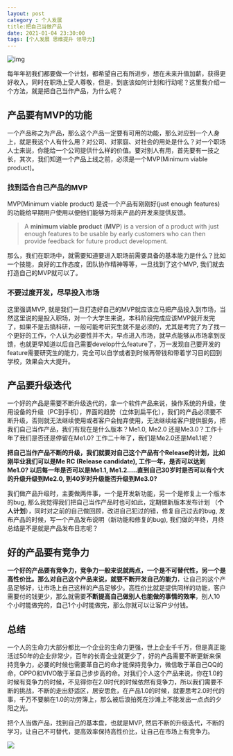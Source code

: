 ```yaml
---
layout: post
category : 个人发展
title:把自己当做产品
date: 2021-01-04 23:30:00
tags: [个人发展 思维提升 领导力]
---
```


![img](https://cdn.jsdelivr.net/gh/wangdeshui/blogpics@master/weixinyouareproduct.png)

每年年初我们都要做一个计划，都希望自己有所进步，想在未来升值加薪，获得更好收入，同时在职场上受人尊敬，但是，到底该如何计划和行动呢？这里我介绍一个方法，就是把自己当作产品，为什么呢？

## 产品要有MVP的功能

一个产品称之为产品，那么这个产品一定要有可用的功能，那么对应到一个人身上，就是我这个人有什么用？对公司、对家庭、对社会的用处是什么？对一个职场人士来说，你能给一个公司提供什么样的价值。要对别人有用，首先要有一技之长，其次，我们知道一个产品上线之前，必须是一个MVP(Minimum viable product)。

### 找到适合自己产品的MVP

MVP(Minimum viable product) 是说一个产品有刚刚好(just enough features)的功能给早期用户使用以便他们能够为将来产品的开发来提供反馈。

> A **minimum viable product** (**MVP**) is a version of a product with just enough features to be usable by early customers who can then provide feedback for future product development.

那么，我们在职场中，就需要知道要进入职场前需要具备的基本能力是什么？比如一个技能，良好的工作态度，团队协作精神等等，一旦找到了这个MVP, 我们就去打造自己的MVP就可以了。

### 不要过度开发，尽早投入市场

这里强调MVP,  就是我们一旦打造好自己的MVP就应该立马把产品投入到市场，当然这里说的是投入职场，对一个大学生来说，本科阶段完成应该MVP就开发完了，如果不是去搞科研，一般可能考研究生就不是必须的，尤其是考完了为了找一个更好的工作，个人认为必要性并不大，早点进入市场，就早点能够从市场拿到反馈，也就更早知道以后自己需要develop什么feature了，万一发现自己要开发的feature需要研究生的能力，完全可以自学或者到时候再带钱和带着学习目的回到学校，效果会大大提升。

## 产品要升级迭代

一个好的产品是需要不断升级迭代的，拿一个软件产品来说，操作系统的升级，使用设备的升级（PC到手机），界面的趋势（立体到扁平化），我们的产品必须要不断升级，否则就无法继续使用或者客户会抛弃使用，无法继续给客户提供服务，把我们自己当作产品，我们有现在是什么版本？Me1.0, Me2.0 还是Me3.0？工作十年了我们是否还是停留在Me1.0? 工作二十年了，我们是Me2.0还是Me1.1呢？

**把自己当作产品不断的升级，我们就要对自己这个产品有个Release的计划，比如刚毕业我们可以是Me RC (Release candidate), 工作一年，是否可以达到Me1.0?  以后每一年是否可以是Me1.1, Me1.2.....直到自己30岁时是否可以有个大的升级升级到Me2.0, 到40岁时升级能否升级到Me3.0?**

我们做产品升级时，主要做两件事，一个是开发新功能，另一个是修复上一个版本的bug, 那么我觉得我们把自己当作产品时也可如此，定期做新版本发布计划 （**个人计划**），同时对之前的自己做回顾，改进自己犯过的错，修复自己过去的bug, 发布产品的时候，写一个产品发布说明（新功能和修复的bug), 我们做的年终，月终总结是不是就是产品发布日志呢？

## 好的产品要有竞争力

**一个好的产品要有竞争力，竞争力一般来说就两点，一个是不可替代性，另一个是高性价比。**那么对自己这个产品来说，就要**不断开发自己的能力**，让自己的这个产品足够好，让市场上自己这样的产品足够少。高性价比就是提供同样的功能，客户需要付的钱更少，那么就需要**不断提高自己做别人也能做的事情的效率**，别人10个小时能做完的，自己1个小时能做完，那么你就可以让客户少付钱。

## 总结

一个人的生命力大部分都比一个企业的生命力更强，世上企业千千万，但是真正能活过50年的企业非常少，百年的长青企业就更少了，好的产品需要不断更新来保持竞争力，必要的时候也需要革自己的命才能保持竞争力，微信敢于革自己QQ的命，OPPO和VIVO敢于革自己步步高的命。对我们个人这个产品来说，你在1.0的时候有竞争力的时候，不见得你在2.0时代的时候依然有竞争力，所以我们需要不断的挑战，不断的走出舒适区，居安思危，在产品1.0的时候，就要思考2.0时代的事，千万不要躺在1.0的功劳簿上，那么被后浪拍死在沙滩上不能发出一点点的夕阳之光。

把个人当做产品，找到自己的基本盘，也就是MVP,  然后不断的升级迭代，不断的学习，让自己不可替代，提高效率保持高性价比，让自己在市场上有竞争力。



![](https://cdn.jsdelivr.net/gh/wangdeshui/blogpics@master/weixino_qrcode_for_gh_fe8f228bad0d_258.jpg)

